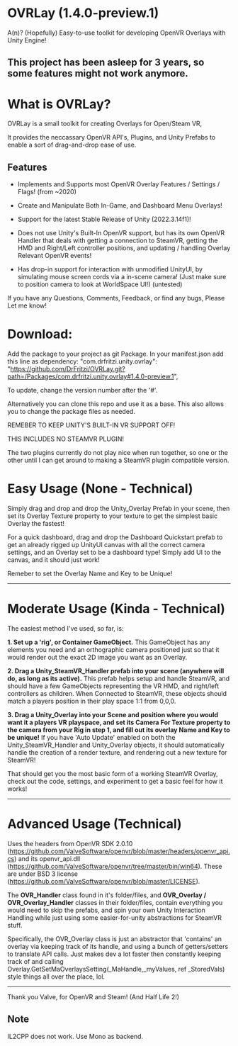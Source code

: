# OVRLay (1.4.0-preview.1)

A(n)? (Hopefully) Easy-to-use toolkit for developing OpenVR Overlays with Unity Engine!

This project has been asleep for 3 years, so some features might not work anymore.
---

What is OVRLay?
=

OVRLay is a small toolkit for creating Overlays for Open/Steam VR,

It provides the neccassary OpenVR API's, Plugins, and Unity Prefabs to enable a sort of drag-and-drop ease of use.

## Features
- Implements and Supports most OpenVR Overlay Features / Settings / Flags! (from ~2020)

- Create and Manipulate Both In-Game, and Dashboard Menu Overlays!

- Support for the latest Stable Release of Unity (2022.3.14f1)!

- Does not use Unity's Built-In OpenVR support, but has its own OpenVR Handler that deals with getting a connection to SteamVR, getting the HMD and Right/Left controller positions, and updating / handling Overlay Relevant OpenVR events!

- Has drop-in support for interaction with unmodified UnityUI, by simulating mouse screen cords via a in-scene camera! (Just make sure to position camera to look at WorldSpace UI!) (untested)

If you have any Questions, Comments, Feedback, or find any bugs, Please Let me know!

Download:
===

Add the package to your project as git Package. In your manifest.json add this line as dependency:
"com.drfritzi.unity.ovrlay": "https://github.com/DrFritzi/OVRLay.git?path=/Packages/com.drfritzi.unity.ovrlay#1.4.0-preview.1",

To update, change the version number after the '#'.

Alternatively you can clone this repo and use it as a base. This also allows you to change the package files as needed.

REMEBER TO KEEP UNITY'S BUILT-IN VR SUPPORT OFF!

THIS INCLUDES NO STEAMVR PLUGIN!

The two plugins currently do not play nice when run together, so one or the other until I can get around to making a SteamVR plugin compatible version.


Easy Usage (None - Technical)
===

Simply drag and drop and drop the Unity_Overlay Prefab in your scene, then set its Overlay Texture property to your texture to get the simplest basic Overlay the fastest! 

For a quick dashboard, drag and drop the Dashboard Quickstart prefab to get an already rigged up UnityUI canvas with all the correct camera settings, and an Overlay set to be a dashboard type! Simply add UI to the canvas, and it should just work!

Remeber to set the Overlay Name and Key to be Unique!

---
Moderate Usage (Kinda - Technical)
===
The easiest method I've used, so far, is:

**1.  Set up a 'rig', or Container GameObject.** This GameObject has any elements you need and an orthographic camera positioned just so that it would render out the exact 2D image you want as an Overlay.

**2. Drag a Unity_SteamVR_Handler prefab into your scene (anywhere will do, as long as its active).** This prefab helps setup and handle SteamVR, and should have a few GameObjects representing the VR HMD, and right/left controllers as children. When Connected to SteamVR, these objects should match a players position in their play space 1:1 from 0,0,0.

**3. Drag a Unity_Overlay into your Scene and position where you would want it a players VR playspace, and set its Camera For Texture property to the camera from your Rig in step 1, and fill out its overlay Name and Key to be unique!** 
If you have 'Auto Update' enabled on both the Unity_SteamVR_Handler and Unity_Overlay objects, it should automatically handle the creation of a render texture, and rendering out a new texture for SteamVR!

That should get you the most basic form of a working SteamVR Overlay, check out the code, settings, and experiment to get a basic feel for how it works!

---
Advanced Usage (Technical)
===

Uses the headers from OpenVR SDK 2.0.10 (https://github.com/ValveSoftware/openvr/blob/master/headers/openvr_api.cs) and its openvr_api.dll (https://github.com/ValveSoftware/openvr/tree/master/bin/win64).
These are under BSD 3 license (https://github.com/ValveSoftware/openvr/blob/master/LICENSE).


The **OVR_Handler** class found in it's folder/files, and **OVR_Overlay / OVR_Overlay_Handler** classes in their folder/files, contain everything you would need to skip the prefabs, and spin your own Unity Interaction Handling while just using some easier-for-unity abstractions for SteamVR stuff.

Specifically, the OVR_Overlay class is just an abstractor that 'contains' an overlay via keeping track of its handle, and using a bunch of getters/setters to translate API calls. Just makes dev a lot faster then constantly keeping track of and calling Overlay.GetSetMaOverlaysSetting(_MaHandle,_myValues, ref _StoredVals) style things all over the place, lol.

---

Thank you Valve, for OpenVR and Steam! (And Half Life 2!)

## Note
IL2CPP does not work. Use Mono as backend.

